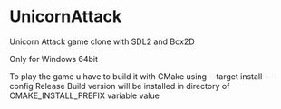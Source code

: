 # UnicornAttack
Unicorn Attack game clone with SDL2 and Box2D

Only for Windows 64bit

To play the game u have to build it with CMake using --target install --config Release
Build version will be installed in directory of CMAKE_INSTALL_PREFIX variable value
